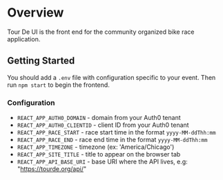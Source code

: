# Overview

Tour De UI is the front end for the community organized bike race application.

## Getting Started

You should add a `.env` file with configuration specific to your event. Then run `npm start` to begin the frontend.

### Configuration

- `REACT_APP_AUTH0_DOMAIN` - domain from your Auth0 tenant
- `REACT_APP_AUTH0_CLIENTID` - client ID from your Auth0 tenant
- `REACT_APP_RACE_START` - race start time in the format `yyyy-MM-ddThh:mm`
- `REACT_APP_RACE_END` - race end time in the format `yyyy-MM-ddThh:mm`
- `REACT_APP_TIMEZONE` - timezone (ex: 'America/Chicago')
- `REACT_APP_SITE_TITLE` - title to appear on the browser tab
- `REACT_APP_API_BASE_URI` - base URI where the API lives, e.g: "https://tourde.org/api/"
